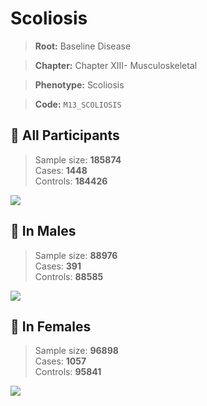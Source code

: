 # Scoliosis

> **Root:** Baseline Disease  

> **Chapter:** Chapter XIII- Musculoskeletal  

> **Phenotype:** Scoliosis  

> **Code:** `M13_SCOLIOSIS`

## 🧪 All Participants  
> Sample size: **185874**  
> Cases: **1448**  
> Controls: **184426**
<img src="/Disease/Figures/ALL/Incidence/M13_SCOLIOSIS.png"/>
<CsvTable src="/public/Disease/Data/ALL/Incidence/COX_M13_SCOLIOSIS.csv" label="🔍 View full results" />

## 👨 In Males  
> Sample size: **88976**  
> Cases: **391**  
> Controls: **88585**
<img src="/Disease/Figures/Male/Incidence/M13_SCOLIOSIS.png"/>
<CsvTable src="/public/Disease/Data/Male/Incidence/COX_M13_SCOLIOSIS.csv" label="🔍 View full results" />

## 👩 In Females  
> Sample size: **96898**  
> Cases: **1057**  
> Controls: **95841**
<img src="/Disease/Figures/Female/Incidence/M13_SCOLIOSIS.png"/>
<CsvTable src="/public/Disease/Data/Female/Incidence/COX_M13_SCOLIOSIS.csv" label="🔍 View full results" />
